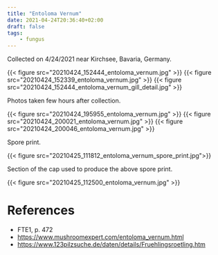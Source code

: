 ```yaml
---
title: "Entoloma Vernum"
date: 2021-04-24T20:36:40+02:00
draft: false
tags:
    - fungus
---
```



Collected on 4/24/2021 near Kirchsee, Bavaria, Germany.

{{< figure src="20210424_152444_entoloma_vernum.jpg" >}}
{{< figure src="20210424_152339_entoloma_vernum.jpg" >}}
{{< figure src="20210424_152444_entoloma_vernum_gill_detail.jpg" >}}

Photos taken few hours after collection.

{{< figure src="20210424_195955_entoloma_vernum.jpg" >}}
{{< figure src="20210424_200021_entoloma_vernum.jpg" >}}
{{< figure src="20210424_200046_entoloma_vernum.jpg" >}}

Spore print.

{{< figure src="20210425_111812_entoloma_vernum_spore_print.jpg">}}

Section of the cap used to produce the above spore print.

{{< figure src="20210425_112500_entoloma_vernum.jpg" >}}

# References

* FTE1, p. 472
* https://www.mushroomexpert.com/entoloma_vernum.html
* https://www.123pilzsuche.de/daten/details/Fruehlingsroetling.htm


